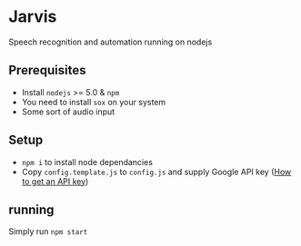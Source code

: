 # Jarvis

Speech recognition and automation running on nodejs

## Prerequisites
- Install `nodejs` >= 5.0 & `npm`
- You need to install `sox` on your system
- Some sort of audio input

## Setup
- `npm i` to install node dependancies
- Copy `config.template.js` to `config.js` and supply Google API key ([How to get an API key](http://www.chromium.org/developers/how-tos/api-keys))

## running

Simply run `npm start`
